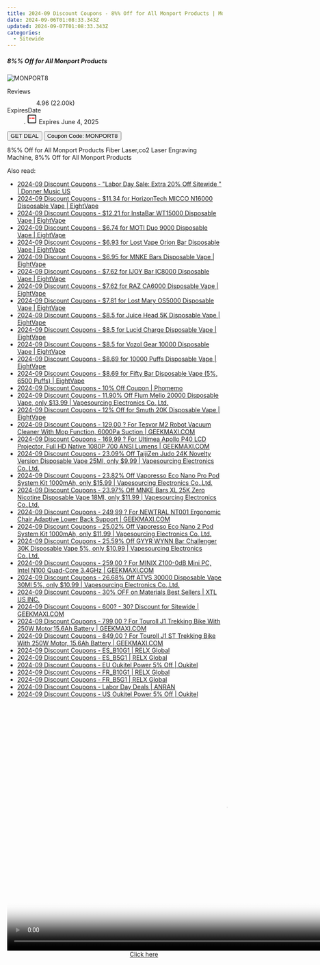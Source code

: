 ```yaml
---
title: 2024-09 Discount Coupons - 8%% Off for All Monport Products | Monport Laser
date: 2024-09-06T01:08:33.343Z
updated: 2024-09-07T01:08:33.343Z
categories:
  - Sitewide
---
```



<div class="max-w-4xl mx-auto grid grid-cols-1 lg:max-w-5xl lg:gap-x-20 lg:grid-cols-2">
  <div class="relative p-3 col-start-1 row-start-1 flex flex-col-reverse rounded-lg bg-gradient-to-t from-black/75 via-black/0 sm:bg-none sm:row-start-2 sm:p-0 lg:row-start-1">
    <h5 class="mt-1 text-lg font-semibold text-white sm:text-slate-900 md:text-2xl dark:sm:text-white">8%% Off for All Monport Products</h5>
  </div>
  
  <div class="col-start-1 col-end-3 row-start-1 grid gap-4 sm:mb-6 sm:grid-cols-4 lg:col-start-2 lg:row-span-6 lg:row-end-6 lg:mb-0 lg:gap-6">
      <img src="&quot;&quot;" onClick="javascript:window.open(decodeURIComponent('%22https%3A%2F%2Fwww.shareasale.com%2Fu.cfm%3Fd%3D1114928%26m%3D156160%26u%3D4338022%22'), '_blank');void(0);" alt="MONPORT8" class="h-60 w-full rounded-lg object-cover sm:col-span-2 sm:h-52 lg:col-span-full" loading="lazy" />
    
  </div>
  <dl class="row-start-2 mt-4 flex items-center text-xs font-medium sm:row-start-3 sm:mt-1 md:mt-2.5 lg:row-start-2">
    <dt class="sr-only">Reviews</dt>
    <dd class="flex items-center text-indigo-600 dark:text-indigo-400">
      <svg width="24" height="24" fill="none" aria-hidden="true" class="mr-1 stroke-current dark:stroke-indigo-500">
        <path d="m12 5 2 5h5l-4 4 2.103 5L12 16l-5.103 3L9 14l-4-4h5l2-5Z" stroke-width="2" stroke-linecap="round" stroke-linejoin="round" />
      </svg>
      <span>4.96 <span class="font-normal text-slate-400">(22.00k)</span></span>
    </dd>
    <dt class="sr-only">ExpiresDate</dt>
    <dd class="flex items-center">
      <svg width="2" height="2" aria-hidden="true" fill="currentColor" class="mx-3 text-slate-300">
        <circle cx="1" cy="1" r="1" />
      </svg>
      <svg width="24" height="24" viewBox="0 0 24 24" fill="none" stroke="currentColor" stroke-width="2">
        <rect x="3" y="3" width="18" height="18" rx="2" fill="#fff" />
        <path d="M6 10L18 10" stroke="red" stroke-width="2" fill="none" />
        <path d="M10 6L10 18" stroke="#fff" stroke-width="2" fill="none" />
      </svg>
      Expires June 4, 2025    </dd>
  </dl>
  <div class="col-start-1 row-start-3 mt-4 self-center sm:col-start-2 sm:row-span-2 sm:row-start-2 sm:mt-0 lg:col-start-1 lg:row-start-3 lg:row-end-4 lg:mt-6">
    <button type="button" onClick="javascript:window.open(decodeURIComponent('%22https%3A%2F%2Fwww.shareasale.com%2Fu.cfm%3Fd%3D1114928%26m%3D156160%26u%3D4338022%22'), '_blank');void(0);" class="rounded-lg bg-red-600 px-3 py-2 text-sm font-medium leading-6 text-white">GET DEAL</button>
    <button type="button" onClick="javascript:window.open(decodeURIComponent('%22https%3A%2F%2Fwww.shareasale.com%2Fu.cfm%3Fd%3D1114928%26m%3D156160%26u%3D4338022%22'), '_blank');void(0);" class="border-dashed border-2 border-indigo-600 bg-green-100 text-sm leading-6 font-medium py-2 px-3 rounded-lg">Coupon Code: MONPORT8</button>
  </div>
  <p class="col-start-1 mt-4 text-sm leading-6 sm:col-span-2 lg:col-span-1 lg:row-start-4 lg:mt-6 dark:text-slate-400">
    8%% Off for All Monport Products 
Fiber Laser,co2 Laser Engraving Machine, 8%% Off for All Monport Products  </p>
</div>
<span class="atpl-alsoreadstyle">Also read:</span>
<div><ul>
<li><a href="https://coupons.techidaily.com/coupon-1232055-share-111907-sale/"><u>2024-09 Discount Coupons - "Labor Day Sale: Extra 20% Off Sitewide " | Donner Music US</u></a></li>
<li><a href="https://coupons.techidaily.com/coupon-1231576-share-59344-sale/"><u>2024-09 Discount Coupons - $11.34 for HorizonTech MICCO N16000 Disposable Vape | EightVape</u></a></li>
<li><a href="https://coupons.techidaily.com/coupon-1231574-share-59344-sale/"><u>2024-09 Discount Coupons - $12.21 for InstaBar WT15000 Disposable Vape | EightVape</u></a></li>
<li><a href="https://coupons.techidaily.com/coupon-1231547-share-59344-sale/"><u>2024-09 Discount Coupons - $6.74 for MOTI Duo 9000 Disposable Vape | EightVape</u></a></li>
<li><a href="https://coupons.techidaily.com/coupon-1231533-share-59344-sale/"><u>2024-09 Discount Coupons - $6.93 for Lost Vape Orion Bar Disposable Vape | EightVape</u></a></li>
<li><a href="https://coupons.techidaily.com/coupon-1231542-share-59344-sale/"><u>2024-09 Discount Coupons - $6.95 for MNKE Bars Disposable Vape | EightVape</u></a></li>
<li><a href="https://coupons.techidaily.com/coupon-1231541-share-59344-sale/"><u>2024-09 Discount Coupons - $7.62 for IJOY Bar IC8000 Disposable Vape | EightVape</u></a></li>
<li><a href="https://coupons.techidaily.com/coupon-1231539-share-59344-sale/"><u>2024-09 Discount Coupons - $7.62 for RAZ CA6000 Disposable Vape | EightVape</u></a></li>
<li><a href="https://coupons.techidaily.com/coupon-1231530-share-59344-sale/"><u>2024-09 Discount Coupons - $7.81 for Lost Mary OS5000 Disposable Vape | EightVape</u></a></li>
<li><a href="https://coupons.techidaily.com/coupon-1231526-share-59344-sale/"><u>2024-09 Discount Coupons - $8.5 for Juice Head 5K Disposable Vape | EightVape</u></a></li>
<li><a href="https://coupons.techidaily.com/coupon-1231538-share-59344-sale/"><u>2024-09 Discount Coupons - $8.5 for Lucid Charge Disposable Vape | EightVape</u></a></li>
<li><a href="https://coupons.techidaily.com/coupon-1231546-share-59344-sale/"><u>2024-09 Discount Coupons - $8.5 for Vozol Gear 10000 Disposable Vape | EightVape</u></a></li>
<li><a href="https://coupons.techidaily.com/coupon-1231522-share-59344-sale/"><u>2024-09 Discount Coupons - $8.69 for 10000 Puffs Disposable Vape | EightVape</u></a></li>
<li><a href="https://coupons.techidaily.com/coupon-1231545-share-59344-sale/"><u>2024-09 Discount Coupons - $8.69 for Fifty Bar Disposable Vape (5%, 6500 Puffs) | EightVape</u></a></li>
<li><a href="https://coupons.techidaily.com/coupon-1229525-share-157321-sale/"><u>2024-09 Discount Coupons - 10% Off Coupon | Phomemo</u></a></li>
<li><a href="https://coupons.techidaily.com/coupon-1232035-share-90958-sale/"><u>2024-09 Discount Coupons - 11.90% Off Flum Mello 20000 Disposable Vape, only $13.99 | Vapesourcing Electronics Co.,Ltd.</u></a></li>
<li><a href="https://coupons.techidaily.com/coupon-1231521-share-59344-sale/"><u>2024-09 Discount Coupons - 12% Off for Smuth 20K Disposable Vape | EightVape</u></a></li>
<li><a href="https://coupons.techidaily.com/coupon-1086351-share-77450-sale/"><u>2024-09 Discount Coupons - 129,00 ? For Tesvor M2 Robot Vacuum Cleaner With Mop Function, 6000Pa Suction | GEEKMAXI.COM</u></a></li>
<li><a href="https://coupons.techidaily.com/coupon-1106540-share-77450-sale/"><u>2024-09 Discount Coupons - 169,99 ? For Ultimea Apollo P40 LCD Projector, Full HD Native 1080P 700 ANSI Lumens | GEEKMAXI.COM</u></a></li>
<li><a href="https://coupons.techidaily.com/coupon-1117563-share-90958-sale/"><u>2024-09 Discount Coupons - 23.09% Off TaijiZen Judo 24K Novelty Version Disposable Vape 25Ml, only $9.99 | Vapesourcing Electronics Co.,Ltd.</u></a></li>
<li><a href="https://coupons.techidaily.com/coupon-1231775-share-90958-sale/"><u>2024-09 Discount Coupons - 23.82% Off Vaporesso Eco Nano Pro Pod System Kit 1000mAh, only $15.99 | Vapesourcing Electronics Co.,Ltd.</u></a></li>
<li><a href="https://coupons.techidaily.com/coupon-1231488-share-90958-sale/"><u>2024-09 Discount Coupons - 23.97% Off MNKE Bars XL 25K Zero Nicotine Disposable Vape 18Ml, only $11.99 | Vapesourcing Electronics Co.,Ltd.</u></a></li>
<li><a href="https://coupons.techidaily.com/coupon-1106578-share-77450-sale/"><u>2024-09 Discount Coupons - 249,99 ? For NEWTRAL NT001 Ergonomic Chair Adaptive Lower Back Support | GEEKMAXI.COM</u></a></li>
<li><a href="https://coupons.techidaily.com/coupon-1231774-share-90958-sale/"><u>2024-09 Discount Coupons - 25.02% Off Vaporesso Eco Nano 2 Pod System Kit 1000mAh, only $11.99 | Vapesourcing Electronics Co.,Ltd.</u></a></li>
<li><a href="https://coupons.techidaily.com/coupon-1231487-share-90958-sale/"><u>2024-09 Discount Coupons - 25.59% Off GYYR WYNN Bar Challenger 30K Disposable Vape 5%, only $10.99 | Vapesourcing Electronics Co.,Ltd.</u></a></li>
<li><a href="https://coupons.techidaily.com/coupon-1106547-share-77450-sale/"><u>2024-09 Discount Coupons - 259,00 ? For MINIX Z100-0dB Mini PC, Intel N100 Quad-Core 3.4GHz | GEEKMAXI.COM</u></a></li>
<li><a href="https://coupons.techidaily.com/coupon-1232040-share-90958-sale/"><u>2024-09 Discount Coupons - 26.68% Off ATVS 30000 Disposable Vape 30Ml 5%, only $10.99 | Vapesourcing Electronics Co.,Ltd.</u></a></li>
<li><a href="https://coupons.techidaily.com/coupon-1231853-share-106131-sale/"><u>2024-09 Discount Coupons - 30% OFF on Materials Best Sellers | XTL US INC.</u></a></li>
<li><a href="https://coupons.techidaily.com/coupon-651969-share-77450-sale/"><u>2024-09 Discount Coupons - 600? - 30? Discount for Sitewide | GEEKMAXI.COM</u></a></li>
<li><a href="https://coupons.techidaily.com/coupon-1106559-share-77450-sale/"><u>2024-09 Discount Coupons - 799,00 ? For Touroll J1 Trekking Bike With 250W Motor,15.6Ah Battery | GEEKMAXI.COM</u></a></li>
<li><a href="https://coupons.techidaily.com/coupon-1106566-share-77450-sale/"><u>2024-09 Discount Coupons - 849,00 ? For Touroll J1 ST Trekking Bike With 250W Motor, 15.6Ah Battery | GEEKMAXI.COM</u></a></li>
<li><a href="https://coupons.techidaily.com/coupon-1231606-share-92020-sale/"><u>2024-09 Discount Coupons - ES_B10G1 | RELX Global</u></a></li>
<li><a href="https://coupons.techidaily.com/coupon-1231605-share-92020-sale/"><u>2024-09 Discount Coupons - ES_B5G1 | RELX Global</u></a></li>
<li><a href="https://coupons.techidaily.com/coupon-1231470-share-128178-sale/"><u>2024-09 Discount Coupons - EU Oukitel Power 5% Off | Oukitel</u></a></li>
<li><a href="https://coupons.techidaily.com/coupon-1231599-share-92020-sale/"><u>2024-09 Discount Coupons - FR_B10G1 | RELX Global</u></a></li>
<li><a href="https://coupons.techidaily.com/coupon-1231598-share-92020-sale/"><u>2024-09 Discount Coupons - FR_B5G1 | RELX Global</u></a></li>
<li><a href="https://coupons.techidaily.com/coupon-1231594-share-139565-sale/"><u>2024-09 Discount Coupons - Labor Day Deals | ANRAN</u></a></li>
<li><a href="https://coupons.techidaily.com/coupon-1231471-share-128178-sale/"><u>2024-09 Discount Coupons - US Oukitel Power 5% Off | Oukitel</u></a></li>
</ul></div>

<ins class="adsbygoogle"
      style="display:block"
      data-ad-client="ca-pub-7571918770474297"
      data-ad-slot="8358498916"
      data-ad-format="auto"
      data-full-width-responsive="true"></ins>
<!-- affiliate ads begin -->
<span id="1444782">
					<video width="1024" height="576" style="cursor:pointer"
           poster="//a.impactradius-go.com/display-clicktoplayimage/1444782.png"
           onclick="if(!this.playClicked){this.play();this.setAttribute('controls',true);this.playClicked=true;}">
	   <source src="//a.impactradius-go.com/display-ad/14559-1444782">
	   <img src="//a.impactradius-go.com/display-clicktoplayimage/1444782.png" style="border: none; height: 100%; width: 100%; object-fit: contain">
	</video>
	<div style="width:640px;text-align:center"><a href="javascript:window.open(decodeURIComponent('https%3A%2F%2Fpropmoneyinc.pxf.io%2Fc%2F5597632%2F1444782%2F14559'), '_blank');void(0);">Click here</a></div>
</span>
<img height="0" width="0" src="https://imp.pxf.io/i/5597632/1444782/14559" style="position:absolute;visibility:hidden;" border="0" />
<!-- affiliate ads end -->